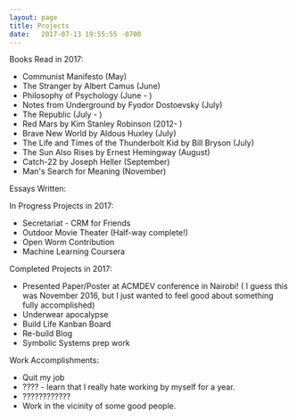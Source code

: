 ```yaml
---
layout: page
title: Projects
date:   2017-07-13 19:55:55 -0700
---
```


Books Read in 2017:
* Communist Manifesto (May)
* The Stranger by Albert Camus (June)
* Philosophy of Psychology (June - )
* Notes from Underground by Fyodor Dostoevsky (July)
* The Republic (July - )
* Red Mars by Kim Stanley Robinson (2012- )
* Brave New World by Aldous Huxley (July)
* The Life and Times of the Thunderbolt Kid by Bill Bryson (July)
* The Sun Also Rises by Ernest Hemingway (August)
* Catch-22 by Joseph Heller (September)
* Man's Search for Meaning (November)

Essays Written:


In Progress Projects in 2017:
* Secretariat - CRM for Friends
* Outdoor Movie Theater (Half-way complete!)
* Open Worm Contribution
* Machine Learning Coursera

Completed Projects in 2017:
* Presented Paper/Poster at ACMDEV conference in Nairobi! ( I guess this was November 2016, but I just wanted to feel good about something fully accomplished)
* Underwear apocalypse
* Build Life Kanban Board
* Re-build Blog
* Symbolic Systems prep work

Work Accomplishments:
* Quit my job
* ???? - learn that I really hate working by myself for a year.
* ????????????
* Work in the vicinity of some good people.
